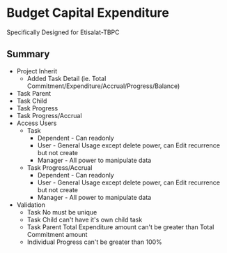 Budget Capital Expenditure
===========
Specifically Designed for Etisalat-TBPC

Summary
---------------------
- Project Inherit
    - Added Task Detail (ie. Total Commitment/Expenditure/Accrual/Progress/Balance)
- Task Parent
- Task Child
- Task Progress
- Task Progress/Accrual
- Access Users
    - Task
        - Dependent - Can readonly
        - User - General Usage except delete power, can Edit recurrence but not create
        - Manager - All power to manipulate data
    - Task Progress/Accrual
        - Dependent - Can readonly
        - User - General Usage except delete power, can Edit recurrence but not create
        - Manager - All power to manipulate data
- Validation
    - Task No must be unique
    - Task Child can't have it's own child task
    - Task Parent Total Expenditure amount can't be greater than Total Commitment amount
    - Individual Progress can't be greater than 100%